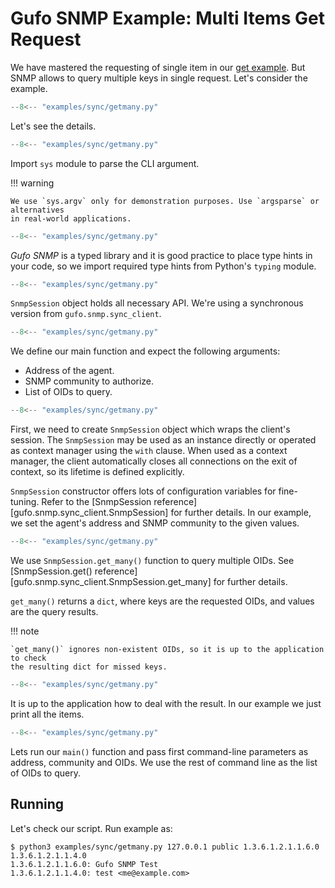 # Gufo SNMP Example: Multi Items Get Request

We have mastered the requesting of single item in our [get example](get.md).
But SNMP allows to query multiple keys in single request. Let's consider
the example.

``` py title="getmany.py" linenums="1"
--8<-- "examples/sync/getmany.py"
```

Let's see the details.

``` py title="getmany.py" linenums="1" hl_lines="1"
--8<-- "examples/sync/getmany.py"
```

Import `sys` module to parse the CLI argument.

!!! warning

    We use `sys.argv` only for demonstration purposes. Use `argsparse` or alternatives
    in real-world applications.

``` py title="getmany.py" linenums="1" hl_lines="2"
--8<-- "examples/sync/getmany.py"
```
*Gufo SNMP* is a typed library and it is good practice
to place type hints in your code, so we import
required type hints from Python's `typing` module.

``` py title="getmany.py" linenums="1" hl_lines="4"
--8<-- "examples/sync/getmany.py"
```

`SnmpSession` object holds all necessary API. We're using a synchronous
version from `gufo.snmp.sync_client`.

``` py title="getmany.py" linenums="1" hl_lines="7"
--8<-- "examples/sync/getmany.py"
```

We define our main function and expect the following arguments:

* Address of the agent.
* SNMP community to authorize.
* List of OIDs to query.

``` py title="getmany.py" linenums="1" hl_lines="8"
--8<-- "examples/sync/getmany.py"
```

First, we need to create `SnmpSession` object which wraps the client's session.
The `SnmpSession` may be used as an instance directly or operated as context manager
using the `with` clause. When used as a context manager,
the client automatically closes all connections on the exit of context,
so its lifetime is defined explicitly.

`SnmpSession` constructor offers lots of configuration variables for fine-tuning. Refer to the 
[SnmpSession reference][gufo.snmp.sync_client.SnmpSession]
for further details. In our example, we set the agent's address and SNMP community
to the given values.

``` py title="getmany.py" linenums="1" hl_lines="9"
--8<-- "examples/sync/getmany.py"
```

We use `SnmpSession.get_many()` function to query multiple OIDs.
See [SnmpSession.get() reference][gufo.snmp.sync_client.SnmpSession.get_many] for further details.

`get_many()` returns a `dict`, where keys are the requested OIDs, and values are the query results.

!!! note

    `get_many()` ignores non-existent OIDs, so it is up to the application to check
    the resulting dict for missed keys.

``` py title="getmany.py" linenums="1" hl_lines="10 11"
--8<-- "examples/sync/getmany.py"
```

It is up to the application how to deal with the result.
In our example we just print all the items.

``` py title="getmany.py" linenums="1" hl_lines="14"
--8<-- "examples/sync/getmany.py"
```

Lets run our `main()` function and pass first command-line parameters as address, community and OIDs.
We use the rest of command line as the list of OIDs to query.

## Running

Let's check our script. Run example as:

```
$ python3 examples/sync/getmany.py 127.0.0.1 public 1.3.6.1.2.1.1.6.0 1.3.6.1.2.1.1.4.0
1.3.6.1.2.1.1.6.0: Gufo SNMP Test
1.3.6.1.2.1.1.4.0: test <me@example.com>
```
